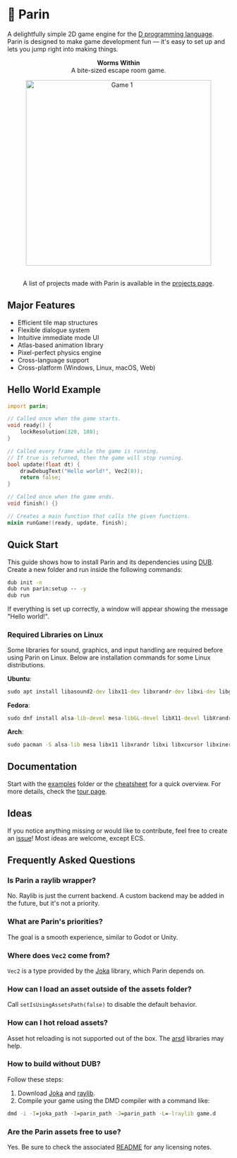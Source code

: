 # 🦆 Parin

A delightfully simple 2D game engine for the [D programming language](https://dlang.org/).
Parin is designed to make game development fun — it's easy to set up and lets you jump right into making things.

<div align="center">
<p><strong>Worms Within</strong><br>A bite-sized escape room game.</p>
<a href="https://kapendev.itch.io/worms-within"><img alt="Game 1" width="420px" src="https://img.itch.zone/aW1hZ2UvMzU4OTk2OC8yMTM5MTYyMC5wbmc=/original/fWBA1L.png"></a>
<br>
<br>
<p>A list of projects made with Parin is available in the <a href="https://kapendev.github.io/parin-website/pages/projects.html">projects page</a>.</p>
</div>

## Major Features

* Efficient tile map structures
* Flexible dialogue system
* Intuitive immediate mode UI
* Atlas-based animation library
* Pixel-perfect physics engine
* Cross-language support
* Cross-platform (Windows, Linux, macOS, Web)

## Hello World Example

```d
import parin;

// Called once when the game starts.
void ready() {
    lockResolution(320, 180);
}

// Called every frame while the game is running.
// If true is returned, then the game will stop running.
bool update(float dt) {
    drawDebugText("Hello world!", Vec2(8));
    return false;
}

// Called once when the game ends.
void finish() {}

// Creates a main function that calls the given functions.
mixin runGame!(ready, update, finish);
```

## Quick Start

This guide shows how to install Parin and its dependencies using [DUB](https://dub.pm/).
Create a new folder and run inside the following commands:

```cmd
dub init -n
dub run parin:setup -- -y
dub run
```

If everything is set up correctly, a window will appear showing the message "Hello world!".

### Required Libraries on Linux

Some libraries for sound, graphics, and input handling are required before using Parin on Linux. Below are installation commands for some Linux distributions.

**Ubuntu**:

```cmd
sudo apt install libasound2-dev libx11-dev libxrandr-dev libxi-dev libgl1-mesa-dev libglu1-mesa-dev libxcursor-dev libxinerama-dev libwayland-dev libxkbcommon-dev
```

**Fedora**:

```cmd
sudo dnf install alsa-lib-devel mesa-libGL-devel libX11-devel libXrandr-devel libXi-devel libXcursor-devel libXinerama-devel libatomic
```

**Arch**:

```cmd
sudo pacman -S alsa-lib mesa libx11 libxrandr libxi libxcursor libxinerama
```

## Documentation

Start with the [examples](./examples/) folder or the [cheatsheet](https://kapendev.github.io/parin-website/pages/cheatsheet.html) for a quick overview.
For more details, check the [tour page](https://kapendev.github.io/parin-website/pages/tour.html).

## Ideas

If you notice anything missing or would like to contribute, feel free to create an [issue](https://github.com/Kapendev/parin/issues)!
Most ideas are welcome, except ECS.

## Frequently Asked Questions

### Is Parin a raylib wrapper?

No. Raylib is just the current backend.
A custom backend may be added in the future, but it's not a priority.

### What are Parin's priorities?

The goal is a smooth experience, similar to Godot or Unity.

### Where does `Vec2` come from?

`Vec2` is a type provided by the [Joka](https://github.com/Kapendev/joka) library, which Parin depends on.

### How can I load an asset outside of the assets folder?

Call `setIsUsingAssetsPath(false)` to disable the default behavior.

### How can I hot reload assets?

Asset hot reloading is not supported out of the box.
The [arsd](https://github.com/adamdruppe/arsd) libraries may help.

### How to build without DUB?

Follow these steps:

1. Download [Joka](https://github.com/Kapendev/joka) and [raylib](https://github.com/raysan5/raylib).
2. Compile your game using the DMD compiler with a command like:

```cmd
dmd -i -I=joka_path -I=parin_path -J=parin_path -L=-lraylib game.d
```

### Are the Parin assets free to use?

Yes. Be sure to check the associated [README](assets/README.md) for any licensing notes.
